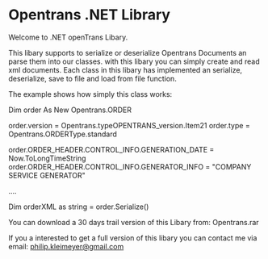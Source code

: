Opentrans .NET Library
===================

Welcome to .NET openTrans Libary.

This libary supports to serialize or deserialize Opentrans Documents an parse them into our classes. with this libary you can simply create and read xml documents. Each class in this libary has implemented an serialize, deserialize, save to file and load from file function.

The example shows how simply this class works:


Dim order As New Opentrans.ORDER

order.version = Opentrans.typeOPENTRANS_version.Item21
order.type = Opentrans.ORDERType.standard

order.ORDER_HEADER.CONTROL_INFO.GENERATION_DATE = Now.ToLongTimeString
order.ORDER_HEADER.CONTROL_INFO.GENERATOR_INFO = "COMPANY SERVICE GENERATOR"

....

Dim orderXML as string = order.Serialize()


You can download a 30 days trail version of this Libary from: Opentrans.rar

If you a interested to get a full version of this libary you can contact me via email: philip.kleimeyer@gmail.com
